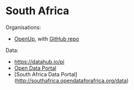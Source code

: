 # South Africa

Organisations:
* [OpenUp](https://openup.org.za/), with [GitHub repo](https://github.com/openupsa/)

Data: 
* https://datahub.io/pi
* [Open Data Portal](https://www.datafirst.uct.ac.za/dataportal/index.php/catalog/central)
* [South Africa Data Portal] (http://southafrica.opendataforafrica.org/data)
